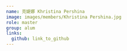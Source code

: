 ```yaml
---
name: 克媞娜 Khristina Pershina 
image: images/members/Khristina Pershina.jpg 
role: master
group: alum
links:
  github: link_to_github 
---
```

